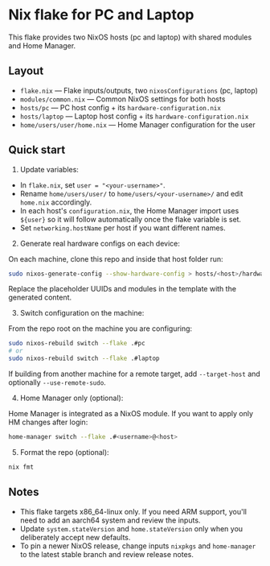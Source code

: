 # Nix flake for PC and Laptop

This flake provides two NixOS hosts (pc and laptop) with shared modules and Home Manager.

## Layout

- `flake.nix` — Flake inputs/outputs, two `nixosConfigurations` (pc, laptop)
- `modules/common.nix` — Common NixOS settings for both hosts
- `hosts/pc` — PC host config + its `hardware-configuration.nix`
- `hosts/laptop` — Laptop host config + its `hardware-configuration.nix`
- `home/users/user/home.nix` — Home Manager configuration for the user

## Quick start

1) Update variables:

- In `flake.nix`, set `user = "<your-username>"`.
- Rename `home/users/user/` to `home/users/<your-username>/` and edit `home.nix` accordingly.
- In each host's `configuration.nix`, the Home Manager import uses `${user}` so it will follow automatically once the flake variable is set.
- Set `networking.hostName` per host if you want different names.

2) Generate real hardware configs on each device:

On each machine, clone this repo and inside that host folder run:

```bash
sudo nixos-generate-config --show-hardware-config > hosts/<host>/hardware-configuration.nix
```

Replace the placeholder UUIDs and modules in the template with the generated content.

3) Switch configuration on the machine:

From the repo root on the machine you are configuring:

```bash
sudo nixos-rebuild switch --flake .#pc
# or
sudo nixos-rebuild switch --flake .#laptop
```

If building from another machine for a remote target, add `--target-host` and optionally `--use-remote-sudo`.

4) Home Manager only (optional):

Home Manager is integrated as a NixOS module. If you want to apply only HM changes after login:

```bash
home-manager switch --flake .#<username>@<host>
```

5) Format the repo (optional):

```bash
nix fmt
```

## Notes

- This flake targets x86_64-linux only. If you need ARM support, you'll need to add an aarch64 system and review the inputs.
- Update `system.stateVersion` and `home.stateVersion` only when you deliberately accept new defaults.
- To pin a newer NixOS release, change inputs `nixpkgs` and `home-manager` to the latest stable branch and review release notes.
